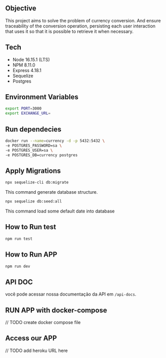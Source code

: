 ## Objective

This project aims to solve the problem of currency conversion. And ensure traceability of the conversion operation, persisting each user interaction that uses it so that it is possible to retrieve it when necessary.

## Tech

* Node 16.15.1 (LTS)
* NPM 8.11.0 
* Express 4.18.1
* Sequelize 
* Postgres

## Environment Variables

```bash
export PORT=3000
export EXCHANGE_URL=
```

## Run dependecies

```bash
docker run --name=currency -d -p 5432:5432 \
-e POSTGRES_PASSWORD=sa \
-e POSTGRES_USER=sa \
-e POSTGRES_DB=currency postgres
``` 

## Apply Migrations

```bash
npx sequelize-cli db:migrate
```

This command generate database structure.

```bash
npx sequelize db:seed:all
```

This command load some default date into database

## How to Run test

```bash
npm run test
```

## How to Run APP

```bash
npm run dev
```

## API DOC

você pode acessar nossa documentação da API em `/api-docs`.

## RUN APP with docker-compose

// TODO create docker compose file

## Access our APP

// TODO add heroku URL here